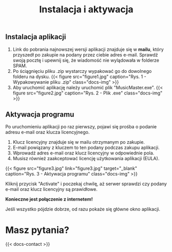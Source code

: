 ﻿---
title: "Instalacja i aktywacja"
icon: "⚙️"
description: "Jak w kilku prostych krokach zainstalować i aktywować Music Mastera."
weight: 100
---
## Instalacja aplikacji

1. Link do pobrania najnowszej wersji aplikacji znajduje się w **mailu**, który przyszedł po zakupie na podany przez ciebie adres e-mail. Sprawdź swoją pocztę i upewnij się, że wiadomość nie wylądowała w folderze SPAM.
1. Po ściągnięciu pliku .zip wystarczy wypakować go do dowolnego folderu na dysku. {{< figure src="figure1.jpg" caption="Rys. 1 - Wypakowywanie pliku .zip" class="docs-img" >}}
1. Aby uruchomić aplikację należy uruchomić plik "MusicMaster.exe". {{< figure src="figure2.jpg" caption="Rys. 2 - Plik .exe" class="docs-img" >}}

## Aktywacja programu

Po uruchomieniu aplikacji po raz pierwszy, pojawi się prośba o podanie adresu e-mail oraz klucza licencyjnego. 

1. Klucz licencyjny znajduje się w mailu otrzymanym po zakupie.
1. E-mail powiązany z kluczem to ten podany podczas zakupu aplikacji.
1. Wprowadź adres e-mail oraz klucz licencyjny w odpowiednie pola. 
1. Musisz również zaakceptować licencję użytkowania aplikacji (EULA).

{{< figure src="figure3.jpg" link="figure3.jpg" target="_blank" caption="Rys. 3 - Aktywacja programu" class="docs-img" >}}

Kliknij przycisk "Activate" i poczekaj chwilę, aż serwer sprawdzi czy podany e-mail oraz klucz licencyjny są prawidłowe. 

**Konieczne jest połączenie z internetem!**

Jeśli wszystko pójdzie dobrze, od razu pokaże się główne okno aplikacji.

# Masz pytania?

{{< docs-contact >}}